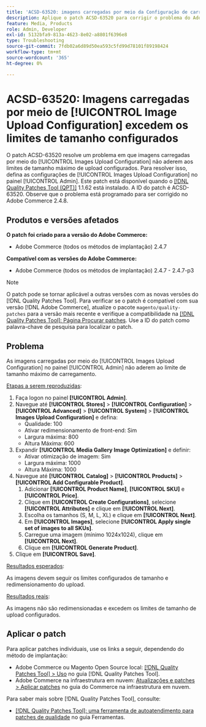 ```yaml
---
title: 'ACSD-63520: imagens carregadas por meio da Configuração de carregamento de imagem excedem os limites de tamanho configurados'
description: Aplique o patch ACSD-63520 para corrigir o problema do Adobe Commerce em que as Imagens carregadas por meio da Configuração de carregamento de imagens no painel de Administração não aderem aos limites de tamanho máximo de upload configurados.
feature: Media, Products
role: Admin, Developer
exl-id: 5132bfa9-813a-4623-8e02-a8801f6396e8
type: Troubleshooting
source-git-commit: 7fdb02a6d89d50ea593c5fd99d78101f89198424
workflow-type: tm+mt
source-wordcount: '365'
ht-degree: 0%

---
```


# ACSD-63520: Imagens carregadas por meio de [!UICONTROL Image Upload Configuration] excedem os limites de tamanho configurados

O patch ACSD-63520 resolve um problema em que imagens carregadas por meio do [!UICONTROL Images Upload Configuration] não aderem aos limites de tamanho máximo de upload configurados. Para resolver isso, defina as configurações de [!UICONTROL Images Upload Configuration] no painel [!UICONTROL Admin]. Este patch está disponível quando o [[!DNL Quality Patches Tool (QPT)]](/help/tools/quality-patches-tool/quality-patches-tool-to-self-serve-quality-patches.md) 1.1.62 está instalado. A ID do patch é ACSD-63520. Observe que o problema está programado para ser corrigido no Adobe Commerce 2.4.8.

## Produtos e versões afetados

**O patch foi criado para a versão do Adobe Commerce:**
* Adobe Commerce (todos os métodos de implantação) 2.4.7

**Compatível com as versões do Adobe Commerce:**
* Adobe Commerce (todos os métodos de implantação) 2.4.7 - 2.4.7-p3

>[!NOTE]
>
>O patch pode se tornar aplicável a outras versões com as novas versões do [!DNL Quality Patches Tool]. Para verificar se o patch é compatível com sua versão [!DNL Adobe Commerce], atualize o pacote `magento/quality-patches` para a versão mais recente e verifique a compatibilidade na [[!DNL Quality Patches Tool]: Página Procurar patches](https://experienceleague.adobe.com/tools/commerce-quality-patches/index.html?lang=pt-BR). Use a ID do patch como palavra-chave de pesquisa para localizar o patch.

## Problema

As imagens carregadas por meio do [!UICONTROL Images Upload Configuration] no painel [!UICONTROL Admin] não aderem ao limite de tamanho máximo de carregamento.

<u>Etapas a serem reproduzidas</u>:

1. Faça logon no painel **[!UICONTROL Admin]**.
1. Navegue até **[!UICONTROL Stores]** > **[!UICONTROL Configuration]** > **[!UICONTROL Advanced]** > **[!UICONTROL System]** > **[!UICONTROL Images Upload Configuration]** e defina:
   * Qualidade: 100
   * Ativar redimensionamento de front-end: Sim
   * Largura máxima: 800
   * Altura Máxima: 600
1. Expandir **[!UICONTROL Media Gallery Image Optimization]** e definir:
   * Ativar otimização de imagem: Sim
   * Largura máxima: 1000
   * Altura Máxima: 1000
1. Navegue até **[!UICONTROL Catalog]** > **[!UICONTROL Products]** > **[!UICONTROL Add Configurable Product]**.
   1. Adicionar **[!UICONTROL Product Name]**, **[!UICONTROL SKU]** e **[!UICONTROL Price]**.
   1. Clique em **[!UICONTROL Create Configurations]**, selecione **[!UICONTROL Attributes]** e clique em **[!UICONTROL Next]**.
   1. Escolha os tamanhos (S, M, L, XL) e clique em **[!UICONTROL Next]**.
   1. Em **[!UICONTROL Images]**, selecione **[!UICONTROL Apply single set of images to all SKUs]**.
   1. Carregue uma imagem (mínimo 1024x1024), clique em **[!UICONTROL Next]**.
   1. Clique em **[!UICONTROL Generate Product]**.
1. Clique em **[!UICONTROL Save]**.

<u>Resultados esperados</u>:

As imagens devem seguir os limites configurados de tamanho e redimensionamento do upload.

<u>Resultados reais</u>:

As imagens não são redimensionadas e excedem os limites de tamanho de upload configurados.

## Aplicar o patch

Para aplicar patches individuais, use os links a seguir, dependendo do método de implantação:

* Adobe Commerce ou Magento Open Source local: [[!DNL Quality Patches Tool] > Uso](/help/tools/quality-patches-tool/usage.md) no guia [!DNL Quality Patches Tool].
* Adobe Commerce na infraestrutura em nuvem: [Atualizações e patches > Aplicar patches](https://experienceleague.adobe.com/docs/commerce-cloud-service/user-guide/develop/upgrade/apply-patches.html?lang=pt-BR) no guia do Commerce na infraestrutura em nuvem.

Para saber mais sobre [!DNL Quality Patches Tool], consulte:

* [[!DNL Quality Patches Tool]: uma ferramenta de autoatendimento para patches de qualidade](/help/tools/quality-patches-tool/quality-patches-tool-to-self-serve-quality-patches.md) no guia Ferramentas.
